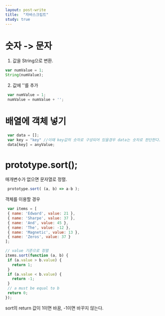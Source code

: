 ```yaml
---
layout: post-write
title:  "자바스크립트"
study: true
---
```



# 숫자 -> 문자
 1. 값을 String으로 변환.
  
  ```javascript
  var numValue = 1;
  String(numValue);
  ```

 2. 값에 ''를 추가
 ```javascript
  var numValue = 1;
  numValue = numValue + '';
 ```

# 배열에 객체 넣기
 ```javascript
  var data = [];
  var key = "key" //이때 key값의 숫자로 구성되어 있을경우 data는 숫자로 판단한다.
  data[key] = anyValue;
 ```

# prototype.sort();
 매개변수가 없으면 문자열로 정렬.
 ```javascript
  prototype.sort( (a, b) => a-b );
 ```

 객체를 이용할 경우
 ```javascript
  var items = [
  { name: 'Edward', value: 21 },
  { name: 'Sharpe', value: 37 },
  { name: 'And', value: 45 },
  { name: 'The', value: -12 },
  { name: 'Magnetic', value: 13 },
  { name: 'Zeros', value: 37 }
 ];

// value 기준으로 정렬
items.sort(function (a, b) {
  if (a.value > b.value) {
    return 1;
  }
  if (a.value < b.value) {
    return -1;
  }
  // a must be equal to b
  return 0;
});
 ```
   sort의 return 값이 1이면 바꿈, -1이면 바꾸지 않는다.
  

 
 
  
  